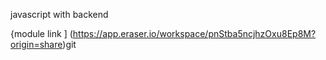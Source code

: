 javascript with backend 

{module link ] (https://app.eraser.io/workspace/pnStba5ncjhzOxu8Ep8M?origin=share)git 